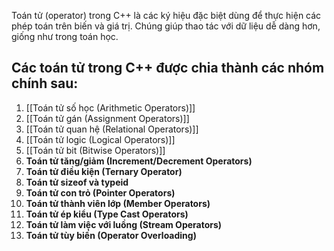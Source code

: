 Toán tử (operator) trong C++ là các ký hiệu đặc biệt dùng để thực hiện các phép toán trên biến và giá trị. Chúng giúp thao tác với dữ liệu dễ dàng hơn, giống như trong toán học.

## Các toán tử trong C++ được chia thành các nhóm chính sau:

1. [[Toán tử số học (Arithmetic Operators)]]
2. [[Toán tử gán (Assignment Operators)]]
3. [[Toán tử quan hệ (Relational Operators)]]
4. [[Toán tử logic (Logical Operators)]]
5. [[Toán tử bit (Bitwise Operators)]]
6. **Toán tử tăng/giảm (Increment/Decrement Operators)**
7. **Toán tử điều kiện (Ternary Operator)**
8. **Toán tử sizeof và typeid**
9. **Toán tử con trỏ (Pointer Operators)**
10. **Toán tử thành viên lớp (Member Operators)**
11. **Toán tử ép kiểu (Type Cast Operators)**
12. **Toán tử làm việc với luồng (Stream Operators)**
13. **Toán tử tùy biến (Operator Overloading)**
